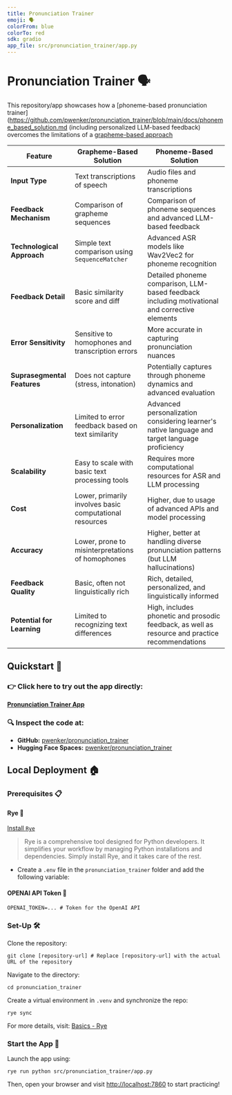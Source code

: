```yaml
---
title: Pronunciation Trainer
emoji: 🗣️
colorFrom: blue
colorTo: red
sdk: gradio
app_file: src/pronunciation_trainer/app.py
---
```


# Pronunciation Trainer 🗣️

This repository/app showcases how a [phoneme-based pronunciation trainer](https://github.com/pwenker/pronunciation_trainer/blob/main/docs/phoneme_based_solution.md
(including personalized LLM-based feedback) overcomes the limitations of a [grapheme-based approach](https://github.com/pwenker/pronunciation_trainer/blob/main/docs/grapheme_based_solution.md)

| Feature                           | Grapheme-Based Solution                                  | Phoneme-Based Solution                                  |
|-----------------------------------|----------------------------------------------------------|---------------------------------------------------------|
| **Input Type**                    | Text transcriptions of speech                            | Audio files and phoneme transcriptions                  |
| **Feedback Mechanism**            | Comparison of grapheme sequences                         | Comparison of phoneme sequences and advanced LLM-based feedback |
| **Technological Approach**        | Simple text comparison using `SequenceMatcher`           | Advanced ASR models like Wav2Vec2 for phoneme recognition |
| **Feedback Detail**               | Basic similarity score and diff                          | Detailed phoneme comparison, LLM-based feedback including motivational and corrective elements |
| **Error Sensitivity**             | Sensitive to homophones and transcription errors         | More accurate in capturing pronunciation nuances        |
| **Suprasegmental Features**       | Does not capture (stress, intonation)                    | Potentially captures through phoneme dynamics and advanced evaluation |
| **Personalization**               | Limited to error feedback based on text similarity       | Advanced personalization considering learner's native language and target language proficiency |
| **Scalability**                   | Easy to scale with basic text processing tools           | Requires more computational resources for ASR and LLM processing |
| **Cost**                          | Lower, primarily involves basic computational resources   | Higher, due to usage of advanced APIs and model processing |
| **Accuracy**                      | Lower, prone to misinterpretations of homophones         | Higher, better at handling diverse pronunciation patterns (but LLM hallucinations) |
| **Feedback Quality**              | Basic, often not linguistically rich                     | Rich, detailed, personalized, and linguistically informed              |
| **Potential for Learning**        | Limited to recognizing text differences                   | High, includes phonetic and prosodic feedback, as well as resource and practice recommendations           |

## Quickstart 🚀

### 👉 Click here to try out the app directly:
[**Pronunciation Trainer App**](https://pwenker-pronunciation_trainer.hf.space/)

### 🔍 Inspect the code at:
- **GitHub:** [pwenker/pronunciation_trainer](https://github.com/pwenker/pronounciation_trainer)
- **Hugging Face Spaces:** [pwenker/pronunciation_trainer](https://huggingface.co/spaces/pwenker/pronounciation_trainer)

## Local Deployment 🏠

### Prerequisites 📋

#### Rye 🌾
[Install `Rye`](https://rye-up.com/guide/installation/#installing-rye)
> Rye is a comprehensive tool designed for Python developers. It simplifies your workflow by managing Python installations and dependencies. Simply install Rye, and it takes care of the rest.

- Create a `.env` file in the `pronunciation_trainer` folder and add the following variable:

#### OPENAI API Token 🔑
```
OPENAI_TOKEN=... # Token for the OpenAI API
```

### Set-Up 🛠️

Clone the repository:
```
git clone [repository-url] # Replace [repository-url] with the actual URL of the repository
```
Navigate to the directory:
```
cd pronunciation_trainer
```

Create a virtual environment in `.venv` and synchronize the repo:
```
rye sync
```
For more details, visit: [Basics - Rye](https://rye-up.com/guide/basics/)

### Start the App 🌟

Launch the app using:
```
rye run python src/pronunciation_trainer/app.py
```

Then, open your browser and visit [http://localhost:7860](http://localhost:7860/) to start practicing!

